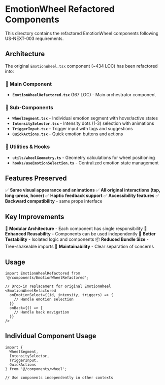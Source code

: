 # EmotionWheel Refactored Components

This directory contains the refactored EmotionWheel components following US-NEXT-003 requirements.

## Architecture

The original `EmotionWheel.tsx` component (~434 LOC) has been refactored into:

### 🎯 Main Component
- **`EmotionWheelRefactored.tsx`** (167 LOC) - Main orchestrator component

### 🧩 Sub-Components
- **`WheelSegment.tsx`** - Individual emotion segment with hover/active states
- **`IntensitySelector.tsx`** - Intensity dots (1-3) selection with animations
- **`TriggerInput.tsx`** - Trigger input with tags and suggestions
- **`QuickActions.tsx`** - Quick emotion buttons and actions

### 🔧 Utilities & Hooks
- **`utils/wheelGeometry.ts`** - Geometry calculations for wheel positioning
- **`hooks/useEmotionSelection.ts`** - Centralized emotion state management

## Features Preserved

✅ **Same visual appearance and animations**
✅ **All original interactions (tap, long-press, hover)**
✅ **Haptic feedback support**
✅ **Accessibility features**
✅ **Backward compatibility** - same props interface

## Key Improvements

🚀 **Modular Architecture** - Each component has single responsibility
🎨 **Enhanced Reusability** - Components can be used independently
🧪 **Better Testability** - Isolated logic and components
📦 **Reduced Bundle Size** - Tree-shakeable imports
🔄 **Maintainability** - Clear separation of concerns

## Usage

```tsx
import EmotionWheelRefactored from '@/components/EmotionWheelRefactored';

// Drop-in replacement for original EmotionWheel
<EmotionWheelRefactored
  onEmotionSelect={(id, intensity, triggers) => {
    // Handle emotion selection
  }}
  onBack={() => {
    // Handle back navigation
  }}
/>
```

## Individual Component Usage

```tsx
import {
  WheelSegment,
  IntensitySelector,
  TriggerInput,
  QuickActions
} from '@/components/wheel';

// Use components independently in other contexts
```